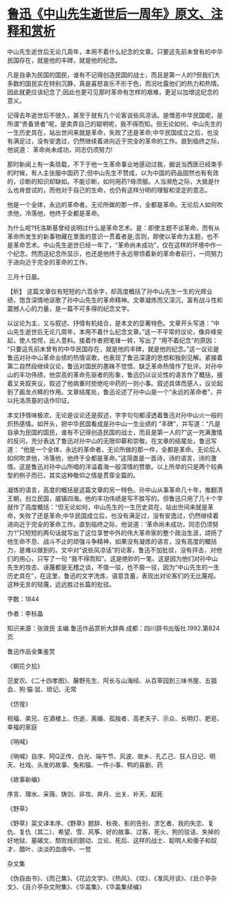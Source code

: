 # [鲁迅《中山先生逝世后一周年》原文、注释和赏析](https://www.vrrw.net/wx/9818.html)

中山先生逝世后无论几周年，本用不着什么纪念的文章。只要这先前未曾有的中华民国存在，就是他的丰碑，就是他的纪念。

凡是自承为民国的国民，谁有不记得创造民国的战士，而且是第一人的?但我们大多数的国民实在特别沉静，真是喜怒哀乐不形于色，而况吐露他们的热力和热情。因此就更应该纪念了;因此也更可见那时革命有怎样的艰难，更足以加增这纪念的意义。

记得去年逝世后不很久，甚至于就有几个论客说些风凉话。是憎恶中华民国呢，是所谓“责备贤者”呢，是卖弄自己的聪明呢，我不得而知。但无论如何，中山先生的一生历史具在，站出世间来就是革命，失败了还是革命;中华民国成立之后，也没有满足过，没有安逸过，仍然继续着进向近于完全的革命的工作。直到临终之际，他说道： 革命尚未成功，同志仍须努力!

那时新闻上有一条琐载，不下于他一生革命事业地感动过我，据说当西医已经束手的时候，有人主张服中国药了;但中山先生不赞成，以为中国的药品固然也有有效的，诊断的知识却缺如。不能诊断，如何用药?毋须服。人当濒危之际，大抵是什么也肯尝试的，而他对于自己的生命，也仍有这样分明的理智和坚定的意志。

他是一个全体，永远的革命者。无论所做的那一件，全都是革命。无论后人如何吹求他，冷落他，他终于全都是革命。

为什么呢?托洛斯基曾经说明过什么是革命艺术。是：即使主题不谈革命，而有从革命所发生的新事物藏在里面的意识一贯着者是;否则，即使以革命为主题，也不是革命艺术。中山先生逝世已经一年了，“革命尚未成功”，仅在这样的环境中作一个纪念。然而这纪念所显示，也还是他终于永远带领着新的革命者前行，一同努力于进向近于完全的革命的工作。

三月十日晨。



【析】 这篇文章仅有短短的六百余字，却高度概括了孙中山先生一生的光辉业绩，饱含深情地讴歌了孙中山先生的革命精神。文章凝炼而又深沉，富有战斗性和震撼人心的力量，是一篇不可多得的纪念文字。

以议论为主，又与叙述、抒情有机结合，是本文的显著特色。文章开头写道：“中山先生逝世后无论几周年，本用不着什么纪念文章。”这一不平常的议论，像异峰突起，使人惊愕，出人意料。接着作者把笔锋一转，写出了 “用不着纪念”的原因： “只要这先前未曾有的中华民国存在，就是他的丰碑，就是他的纪念。”这一议论是鲁迅对孙中山革命业绩的热情讴歌，也表现了鲁迅深邃的思想和独到见解。紧接着第二自然段继续议论，鲁迅对国民的愚昧不觉悟、缺乏革命热情作了批评。对孙中山的丰功伟绩，他崇高的革命先驱者的形象，鲁迅仍以议论性的语言作了概括，接着又夹叙夹议，叙述了他病重时拒绝吃中药的一则小事。叙述具体而感人，议论起到了画龙点睛的作用。文章结尾处，鲁迅论述了孙中山是一个“永远的革命者”，并以托洛茨基的话作印证。

本文抒情味极浓，无论是议论还是叙述，字字句句都浸透着鲁迅对孙中山火一般的炽热感情。如开头，把中华民国看成是孙中山一生业绩的 “丰碑”，并写道：“凡是自承为民国的国民，谁有不记得创造民国的战士，而且是第一人的?”这一充满激情的反问，充分表达了鲁迅对孙中山的无限仰慕和崇敬。在文章的结尾处，鲁迅写道： “他是一个全体，永远的革命者，无论所做的那一件，全都是革命。无论后人如何吹求他，冷落他，他终于全都是革命。”这简直是一首诗，诗的语言，诗的激情。这是鲁迅对孙中山所唱的洋溢着海一般深情的赞歌。以上所举的只是两个较典型的例子而已，其实这种敬仰之情是贯穿全篇的。

凝炼的语言，高度的概括是这篇文章的另一特色。孙中山从事革命几十年，推翻清王朝，创立民国，威镇四海。他的丰功伟绩是写不胜写的。但鲁迅只用了几十个字就作了高度概括：“但无论如何，中山先生的一生历史具在，站出世间来就是革命，失败了还是革命;中华民国成立后，也没有满足过，没有安逸过，仍然继续着进向近于完全的革命工作。直到临终之际，他说道：‘革命尚未成功，同志仍须努力’!”只短短的两句话就写出了这位享誉中外的伟大革命家的整个政治生涯，颂扬了他生命不息、战斗不止的顽强斗争精神，如果没有凝炼的语言，没有高度的概括力，是难以做到的。文中对“说些风凉话”的论客，鲁迅不加批驳，没有抨击，对他们的用心，只写了一句 “我不得而知”。这是绝妙的一笔。这是因为他们对孙中山先生的攻击、诬蔑都是无稽之谈，不值一驳，也不屑一驳，因为“中山先生的一生历史具在”，在这里，鲁迅的文字洗炼，语意含蓄，表现出对论客们的无比蔑视。这种无言的轻蔑，远远胜过长篇的批驳。

字数：1844

作者：李标晶

知识来源：张效民 主编.鲁迅作品赏析大辞典.成都：四川辞书出版社.1992.第824页.

鲁迅作品全集鉴赏

《朝花夕拾》

范爱农、《二十四孝图》、藤野先生、阿长与山海经、从百草园到三味书屋、五猖会、狗·猫·鼠、琐记、无常

《仿徨》

祝福、弟兄、在酒楼上、伤逝、离婚、孤独者、高老夫子、示众、长明灯、肥皂、幸福的家庭

《呐喊》

《呐喊》自序、阿Q正传、白光、端午节、风波、故乡、孔乙己、狂人日记、明天、社戏、头发的故事、兔和猫、一件小事、鸭的喜剧、药

《故事新编》

序言、理水、采薇、铸剑、非攻、奔月、出关、补天、起死

《野草》

《野草》英文译本序、《野草》题辞、秋夜、影的告别、求乞者、我的失恋、复仇、复仇〔其二〕、希望、雪、风筝、好的故事、过客、死火、狗的驳诘、失掉的好地狱、墓碣文、颓败线的颤动、立论、死后、这样的战士、聪明人和傻子和奴才、腊叶、淡淡的血痕中、一觉

杂文集

《伪自由书》、《而己集》、《花边文学》、《热风》、《坟》、《准风月谈》、《且介亭杂文》、《且介亭杂文附集》、《华盖集》、《华盖集续编》

